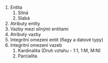 1. Entita
	1. Silná
	2. Slabá
3. Atributy entity
4. Vazby mezi silnými entitami
5. Atributy vazby
6. Integritní omezení entit (flagy a datové typy)
7. Integritní omezení vazeb
	1. Kardinalita (Druh vztahu - 1:1, 1:M, M:N)
	2. Parcialita